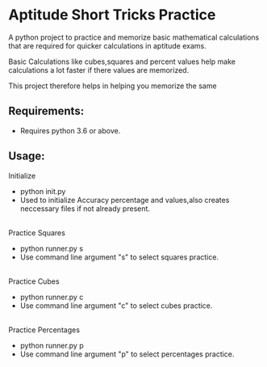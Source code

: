 # Aptitude Short Tricks Practice

A python project to practice and memorize basic mathematical calculations that are required for quicker calculations in aptitude exams.

Basic Calculations like cubes,squares and percent values help make calculations a lot faster if there values are memorized.

This project therefore helps in helping you memorize the same

## Requirements:
- Requires python 3.6 or above.


## Usage:
<div class="Box">
	<div class="Box-header">
      		<span class="text-purple">Initialize</span>
  	</div>
	<ul>
		<li class="Box-row">
			<div class="text-white bg-gray-dark mb-2">
				python init.py
			</div>
		</li>
		<li class="Box-row">
			Used to initialize Accuracy percentage and values,also creates neccessary files if not already present.
		</li>
	</ul>
</div>

<br>

<div class="Box">
	<div class="Box-header">
      		<span class="text-purple">Practice Squares</span>
  	</div>
	<ul>
		<li class="Box-row">
			<div class="text-white bg-gray-dark mb-2">
				python runner.py s
			</div>
		</li>
		<li class="Box-row">
			Use command line argument "s" to select squares practice.
		</li>
	</ul>
</div>

<br>

<div class="Box">
	<div class="Box-header">
      		<span class="text-purple">Practice Cubes</span>
  	</div>
	<ul>
		<li class="Box-row">
			<div class="text-white bg-gray-dark mb-2">
				python runner.py c
			</div>
		</li>
		<li class="Box-row">
			Use command line argument "c" to select cubes practice.
		</li>
	</ul>
</div>

<br>

<div class="Box">
	<div class="Box-header">
      		<span class="text-purple">Practice Percentages</span>
  	</div>
	<ul>
		<li class="Box-row">
			<div class="text-white bg-gray-dark mb-2">
				python runner.py p
			</div>
		</li>
		<li class="Box-row">
			Use command line argument "p" to select percentages practice.
		</li>
	</ul>
</div>



